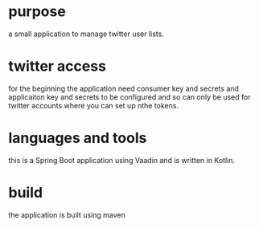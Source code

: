 # purpose

a small application to manage twitter user lists.

# twitter access

for the beginning the application need consumer key and secrets and applicaiton key and secrets to be configured and 
so can only be used for twitter accounts where you can set up nthe tokens.

# languages and tools

this is a Spring Boot application using Vaadin and is written in Kotlin.

# build

the application is built using maven 
